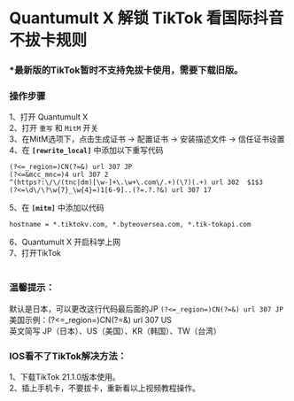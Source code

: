 # Quantumult X 解锁 TikTok 看国际抖音不拔卡规则

### *最新版的TikTok暂时不支持免拔卡使用，需要下载旧版。<br>

### 操作步骤<br>
1、打开 Quantumult X<br>
2、打开 <code>重写</code> 和 <code>MitM</code> 开关<br>
3、在MitM选项下，点击生成证书 → 配置证书 → 安装描述文件 → 信任证书设置<br>
4、在 <strong><code>[rewrite_local]</code></strong> 中添加以下重写代码<br>

    (?<=_region=)CN(?=&) url 307 JP
    (?<=&mcc_mnc=)4 url 307 2
    ^(https?:\/\/(tnc|dm)[\w-]+\.\w+\.com\/.+)(\?)(.+) url 302  $1$3
    (?<=\d\/\?\w{7}_\w{4}=)1[6-9]..(?=.?.?&) url 307 17


5、在 <strong><code>[mitm]</code></strong> 中添加以代码<br>

    hostname = *.tiktokv.com, *.byteoversea.com, *.tik-tokapi.com

6、Quantumult X 开启科学上网<br>
7、打开TikTok<br><br>

### 温馨提示：
默认是日本，可以更改这行代码最后面的JP  <code>(?<=_region=)CN(?=&) url 307 JP</code><br>
美国示例：(?<=_region=)CN(?=&) url 307 US<br>
英文简写 JP（日本）、US（美国）、KR（韩国）、TW（台湾）<br>

### IOS看不了TikTok解决方法：<br>
1、下载TikTok 21.1.0版本使用。<br>
2、插上手机卡，不要拔卡，重新看以上视频教程操作。<br>
